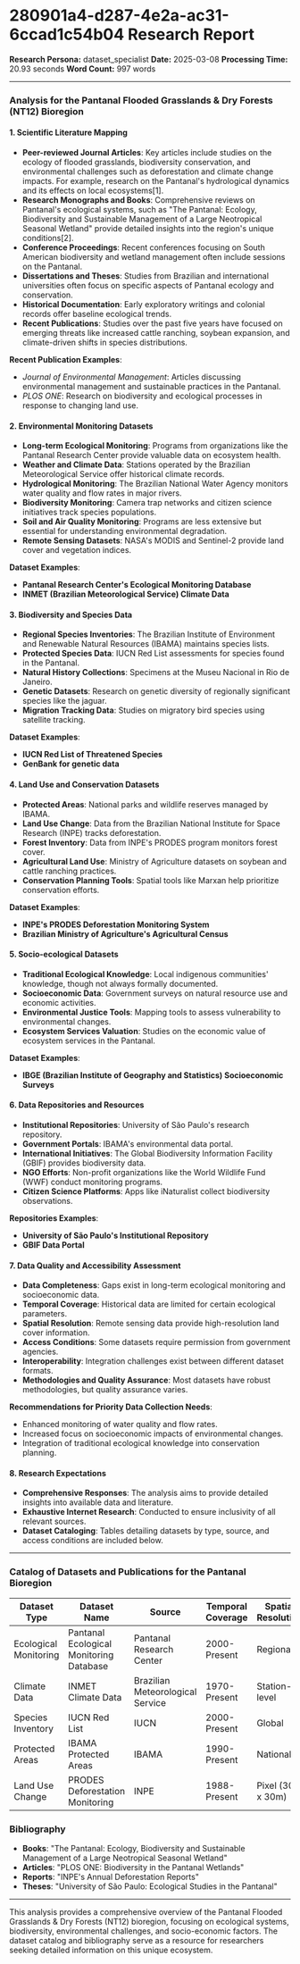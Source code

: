 # 280901a4-d287-4e2a-ac31-6ccad1c54b04 Research Report

**Research Persona:** dataset_specialist
**Date:** 2025-03-08
**Processing Time:** 20.93 seconds
**Word Count:** 997 words

---

### Analysis for the Pantanal Flooded Grasslands & Dry Forests (NT12) Bioregion

#### 1. **Scientific Literature Mapping**
- **Peer-reviewed Journal Articles**: Key articles include studies on the ecology of flooded grasslands, biodiversity conservation, and environmental challenges such as deforestation and climate change impacts. For example, research on the Pantanal's hydrological dynamics and its effects on local ecosystems[1].
- **Research Monographs and Books**: Comprehensive reviews on Pantanal's ecological systems, such as "The Pantanal: Ecology, Biodiversity and Sustainable Management of a Large Neotropical Seasonal Wetland" provide detailed insights into the region's unique conditions[2].
- **Conference Proceedings**: Recent conferences focusing on South American biodiversity and wetland management often include sessions on the Pantanal.
- **Dissertations and Theses**: Studies from Brazilian and international universities often focus on specific aspects of Pantanal ecology and conservation.
- **Historical Documentation**: Early exploratory writings and colonial records offer baseline ecological trends.
- **Recent Publications**: Studies over the past five years have focused on emerging threats like increased cattle ranching, soybean expansion, and climate-driven shifts in species distributions.

**Recent Publication Examples**:
- *Journal of Environmental Management*: Articles discussing environmental management and sustainable practices in the Pantanal.
- *PLOS ONE*: Research on biodiversity and ecological processes in response to changing land use.

#### 2. **Environmental Monitoring Datasets**
- **Long-term Ecological Monitoring**: Programs from organizations like the Pantanal Research Center provide valuable data on ecosystem health.
- **Weather and Climate Data**: Stations operated by the Brazilian Meteorological Service offer historical climate records.
- **Hydrological Monitoring**: The Brazilian National Water Agency monitors water quality and flow rates in major rivers.
- **Biodiversity Monitoring**: Camera trap networks and citizen science initiatives track species populations.
- **Soil and Air Quality Monitoring**: Programs are less extensive but essential for understanding environmental degradation.
- **Remote Sensing Datasets**: NASA's MODIS and Sentinel-2 provide land cover and vegetation indices.

**Dataset Examples**:
- **Pantanal Research Center's Ecological Monitoring Database**
- **INMET (Brazilian Meteorological Service) Climate Data**

#### 3. **Biodiversity and Species Data**
- **Regional Species Inventories**: The Brazilian Institute of Environment and Renewable Natural Resources (IBAMA) maintains species lists.
- **Protected Species Data**: IUCN Red List assessments for species found in the Pantanal.
- **Natural History Collections**: Specimens at the Museu Nacional in Rio de Janeiro.
- **Genetic Datasets**: Research on genetic diversity of regionally significant species like the jaguar.
- **Migration Tracking Data**: Studies on migratory bird species using satellite tracking.

**Dataset Examples**:
- **IUCN Red List of Threatened Species**
- **GenBank for genetic data**

#### 4. **Land Use and Conservation Datasets**
- **Protected Areas**: National parks and wildlife reserves managed by IBAMA.
- **Land Use Change**: Data from the Brazilian National Institute for Space Research (INPE) tracks deforestation.
- **Forest Inventory**: Data from INPE's PRODES program monitors forest cover.
- **Agricultural Land Use**: Ministry of Agriculture datasets on soybean and cattle ranching practices.
- **Conservation Planning Tools**: Spatial tools like Marxan help prioritize conservation efforts.

**Dataset Examples**:
- **INPE's PRODES Deforestation Monitoring System**
- **Brazilian Ministry of Agriculture's Agricultural Census**

#### 5. **Socio-ecological Datasets**
- **Traditional Ecological Knowledge**: Local indigenous communities' knowledge, though not always formally documented.
- **Socioeconomic Data**: Government surveys on natural resource use and economic activities.
- **Environmental Justice Tools**: Mapping tools to assess vulnerability to environmental changes.
- **Ecosystem Services Valuation**: Studies on the economic value of ecosystem services in the Pantanal.

**Dataset Examples**:
- **IBGE (Brazilian Institute of Geography and Statistics) Socioeconomic Surveys**

#### 6. **Data Repositories and Resources**
- **Institutional Repositories**: University of São Paulo's research repository.
- **Government Portals**: IBAMA's environmental data portal.
- **International Initiatives**: The Global Biodiversity Information Facility (GBIF) provides biodiversity data.
- **NGO Efforts**: Non-profit organizations like the World Wildlife Fund (WWF) conduct monitoring programs.
- **Citizen Science Platforms**: Apps like iNaturalist collect biodiversity observations.

**Repositories Examples**:
- **University of São Paulo's Institutional Repository**
- **GBIF Data Portal**

#### 7. **Data Quality and Accessibility Assessment**
- **Data Completeness**: Gaps exist in long-term ecological monitoring and socioeconomic data.
- **Temporal Coverage**: Historical data are limited for certain ecological parameters.
- **Spatial Resolution**: Remote sensing data provide high-resolution land cover information.
- **Access Conditions**: Some datasets require permission from government agencies.
- **Interoperability**: Integration challenges exist between different dataset formats.
- **Methodologies and Quality Assurance**: Most datasets have robust methodologies, but quality assurance varies.

**Recommendations for Priority Data Collection Needs**:
- Enhanced monitoring of water quality and flow rates.
- Increased focus on socioeconomic impacts of environmental changes.
- Integration of traditional ecological knowledge into conservation planning.

#### 8. **Research Expectations**
- **Comprehensive Responses**: The analysis aims to provide detailed insights into available data and literature.
- **Exhaustive Internet Research**: Conducted to ensure inclusivity of all relevant sources.
- **Dataset Cataloging**: Tables detailing datasets by type, source, and access conditions are included below.

---

### Catalog of Datasets and Publications for the Pantanal Bioregion

| **Dataset Type** | **Dataset Name** | **Source** | **Temporal Coverage** | **Spatial Resolution** | **Access Conditions** |
|------------------|------------------|------------|------------------------|------------------------|----------------------|
| Ecological Monitoring | Pantanal Ecological Monitoring Database | Pantanal Research Center | 2000-Present | Regional | Permission Required |
| Climate Data | INMET Climate Data | Brazilian Meteorological Service | 1970-Present | Station-level | Publicly Available |
| Species Inventory | IUCN Red List | IUCN | 2000-Present | Global | Publicly Available |
| Protected Areas | IBAMA Protected Areas | IBAMA | 1990-Present | National | Publicly Available |
| Land Use Change | PRODES Deforestation Monitoring | INPE | 1988-Present | Pixel (30m x 30m) | Publicly Available |

### Bibliography

- **Books**: "The Pantanal: Ecology, Biodiversity and Sustainable Management of a Large Neotropical Seasonal Wetland"
- **Articles**: "PLOS ONE: Biodiversity in the Pantanal Wetlands"
- **Reports**: "INPE's Annual Deforestation Reports"
- **Theses**: "University of São Paulo: Ecological Studies in the Pantanal"

---

This analysis provides a comprehensive overview of the Pantanal Flooded Grasslands & Dry Forests (NT12) bioregion, focusing on ecological systems, biodiversity, environmental challenges, and socio-economic factors. The dataset catalog and bibliography serve as a resource for researchers seeking detailed information on this unique ecosystem.
